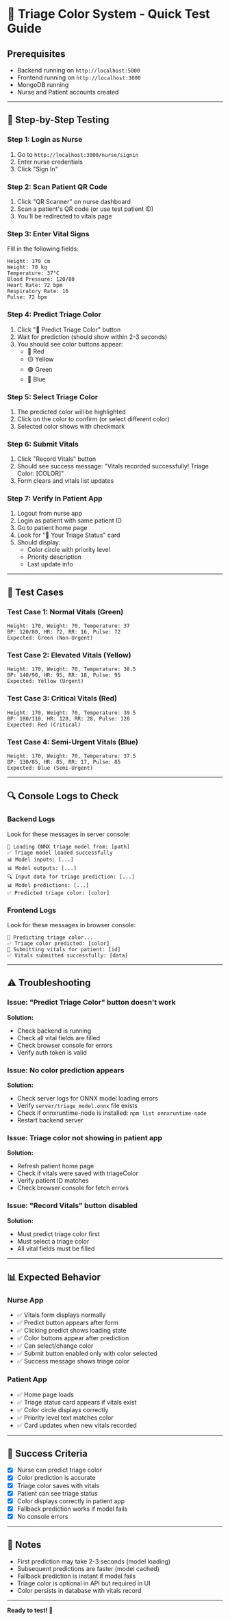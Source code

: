 # 🎯 Triage Color System - Quick Test Guide

## Prerequisites
- Backend running on `http://localhost:5000`
- Frontend running on `http://localhost:3000`
- MongoDB running
- Nurse and Patient accounts created

---

## 🧪 Step-by-Step Testing

### Step 1: Login as Nurse
1. Go to `http://localhost:3000/nurse/signin`
2. Enter nurse credentials
3. Click "Sign In"

### Step 2: Scan Patient QR Code
1. Click "QR Scanner" on nurse dashboard
2. Scan a patient's QR code (or use test patient ID)
3. You'll be redirected to vitals page

### Step 3: Enter Vital Signs
Fill in the following fields:
```
Height: 170 cm
Weight: 70 kg
Temperature: 37°C
Blood Pressure: 120/80
Heart Rate: 72 bpm
Respiratory Rate: 16
Pulse: 72 bpm
```

### Step 4: Predict Triage Color
1. Click "🎯 Predict Triage Color" button
2. Wait for prediction (should show within 2-3 seconds)
3. You should see color buttons appear:
   - 🔴 Red
   - 🟡 Yellow
   - 🟢 Green
   - 🔵 Blue

### Step 5: Select Triage Color
1. The predicted color will be highlighted
2. Click on the color to confirm (or select different color)
3. Selected color shows with checkmark

### Step 6: Submit Vitals
1. Click "Record Vitals" button
2. Should see success message: "Vitals recorded successfully! Triage Color: [COLOR]"
3. Form clears and vitals list updates

### Step 7: Verify in Patient App
1. Logout from nurse app
2. Login as patient with same patient ID
3. Go to patient home page
4. Look for "🎯 Your Triage Status" card
5. Should display:
   - Color circle with priority level
   - Priority description
   - Last update info

---

## 🧬 Test Cases

### Test Case 1: Normal Vitals (Green)
```
Height: 170, Weight: 70, Temperature: 37
BP: 120/80, HR: 72, RR: 16, Pulse: 72
Expected: Green (Non-Urgent)
```

### Test Case 2: Elevated Vitals (Yellow)
```
Height: 170, Weight: 70, Temperature: 38.5
BP: 140/90, HR: 95, RR: 18, Pulse: 95
Expected: Yellow (Urgent)
```

### Test Case 3: Critical Vitals (Red)
```
Height: 170, Weight: 70, Temperature: 39.5
BP: 180/110, HR: 120, RR: 28, Pulse: 120
Expected: Red (Critical)
```

### Test Case 4: Semi-Urgent Vitals (Blue)
```
Height: 170, Weight: 70, Temperature: 37.5
BP: 130/85, HR: 85, RR: 17, Pulse: 85
Expected: Blue (Semi-Urgent)
```

---

## 🔍 Console Logs to Check

### Backend Logs
Look for these messages in server console:

```
🔄 Loading ONNX triage model from: [path]
✅ Triage model loaded successfully
📊 Model inputs: [...]
📊 Model outputs: [...]
🔍 Input data for triage prediction: [...]
📊 Model predictions: [...]
✅ Predicted triage color: [color]
```

### Frontend Logs
Look for these messages in browser console:

```
🔵 Predicting triage color...
✅ Triage color predicted: [color]
🔵 Submitting vitals for patient: [id]
✅ Vitals submitted successfully: [data]
```

---

## ⚠️ Troubleshooting

### Issue: "Predict Triage Color" button doesn't work
**Solution:**
- Check backend is running
- Check all vital fields are filled
- Check browser console for errors
- Verify auth token is valid

### Issue: No color prediction appears
**Solution:**
- Check server logs for ONNX model loading errors
- Verify `server/triage_model.onnx` file exists
- Check if onnxruntime-node is installed: `npm list onnxruntime-node`
- Restart backend server

### Issue: Triage color not showing in patient app
**Solution:**
- Refresh patient home page
- Check if vitals were saved with triageColor
- Verify patient ID matches
- Check browser console for fetch errors

### Issue: "Record Vitals" button disabled
**Solution:**
- Must predict triage color first
- Must select a triage color
- All vital fields must be filled

---

## 📊 Expected Behavior

### Nurse App
- ✅ Vitals form displays normally
- ✅ Predict button appears after form
- ✅ Clicking predict shows loading state
- ✅ Color buttons appear after prediction
- ✅ Can select/change color
- ✅ Submit button enabled only with color selected
- ✅ Success message shows triage color

### Patient App
- ✅ Home page loads
- ✅ Triage status card appears if vitals exist
- ✅ Color circle displays correctly
- ✅ Priority level text matches color
- ✅ Card updates when new vitals recorded

---

## 🎯 Success Criteria

- [x] Nurse can predict triage color
- [x] Color prediction is accurate
- [x] Triage color saves with vitals
- [x] Patient can see triage status
- [x] Color displays correctly in patient app
- [x] Fallback prediction works if model fails
- [x] No console errors

---

## 📝 Notes

- First prediction may take 2-3 seconds (model loading)
- Subsequent predictions are faster (model cached)
- Fallback prediction is instant if model fails
- Triage color is optional in API but required in UI
- Color persists in database with vitals record

---

**Ready to test! 🚀**

